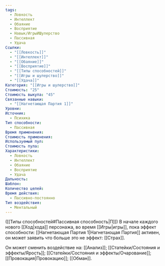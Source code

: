 ```yaml
---
tags:
  - Ловкость
  - Интеллект
  - Обаяние
  - Восприятие
  - Навык/ИгрыИШулерство
  - Пассивная
  - Удача
Ссылки:
  - "[[Ловкость]]"
  - "[[Интеллект]]"
  - "[[Обаяние]]"
  - "[[Восприятие]]"
  - "[[Типы способностей]]"
  - "[[Игры и шулерство]]"
  - "[[Удача]]"
Категория: "[[Игры и шулерство]]"
Стоимость: "25"
Стоимость выкупа: "45"
Связанные навыки:
  - "[[Нагнетающая Партия 1]]"
Уровни: 
Источник:
  - Психика
Тип способности:
  - Пассивная
Время применения: 
Стоимость применения: 
Используемый пул: 
Стоимость пула: 
Характеристики:
  - Ловкость
  - Интеллект
  - Обаяние
  - Восприятие
  - Удача
Дальность: 
Шаблон: 
Количество целей: 
Время действия:
  - Пассивно-постоянно
Тип воздействия:
  - Ментальный
---
```

([[Типы способностей#Пассивная способность|П]]) В начале каждого нового [[Ход|хода]] персонажа, во время [[Игры|игры]], пока эффект способности: [[Нагнетающая Партия 1|Нагнетающая Партия]] активен, он может заявить что больше это не эффект: [[Страх]].

Он может сменить воздействие на: [[Анализ]]; [[Статейки/Состояния и эффекты/Ярость]]; [[Статейки/Состояния и эффекты/Очарование]]; [[Провокация|Провокацию]]; [[Обман]]. 